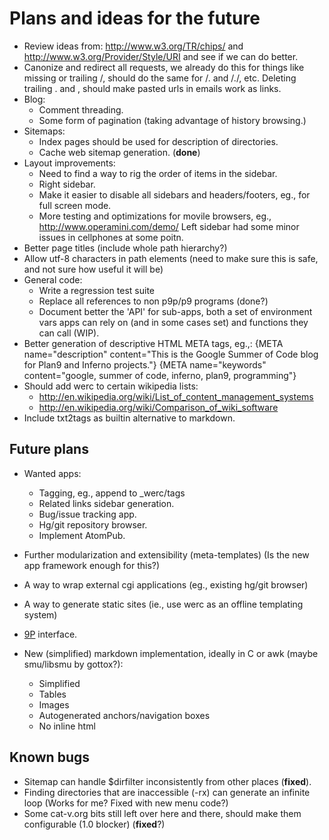 Plans and ideas for the future
==============================

* Review ideas from: http://www.w3.org/TR/chips/ and http://www.w3.org/Provider/Style/URI and see if we can do better.
* Canonize and redirect all requests, we already do this for things like missing or trailing /, should do the same for /. and /./, etc. Deleting trailing . and , should make pasted urls in emails work as links.
* Blog:
	* Comment threading.
	* Some form of pagination (taking advantage of history browsing.)
* Sitemaps:
	* Index pages should be used for description of directories.
	* Cache web sitemap generation. (**done**)
* Layout improvements:
	* Need to find a way to rig the order of items in the sidebar.
	* Right sidebar.
	* Make it easier to disable all sidebars and headers/footers, eg., for full screen mode.
	* More testing and optimizations for movile browsers, eg., http://www.operamini.com/demo/ Left sidebar had some minor issues in cellphones at some poitn.
* Better page titles (include whole path hierarchy?)
* Allow utf-8 characters in path elements (need to make sure this is safe, and not sure how useful it will be)
* General code:
	* Write a regression test suite
	* Replace all references to non p9p/p9 programs (done?)
	* Document better the 'API' for sub-apps, both a set of environment vars apps can rely on (and in some cases set) and functions they can call (WIP).
* Better generation of descriptive HTML META tags, eg.,: {META name="description" content="This is the Google Summer of Code blog for Plan9 and Inferno projects."} {META name="keywords" content="google, summer of code, inferno, plan9, programming"}
* Should add werc to certain wikipedia lists:
	* http://en.wikipedia.org/wiki/List_of_content_management_systems
	* http://en.wikipedia.org/wiki/Comparison_of_wiki_software
* Include txt2tags as builtin alternative to markdown.


Future plans
------------

* Wanted apps:
	* Tagging, eg., append to _werc/tags
	* Related links sidebar generation.
	* Bug/issue tracking app.
	* Hg/git repository browser.
	* Implement AtomPub.

* Further modularization and extensibility (meta-templates) (Is the new app framework enough for this?)
* A way to wrap external cgi applications (eg., existing hg/git browser)
* A way to generate static sites (ie., use werc as an offline  templating system)
* [9P](http://9p.cat-v.org) interface.
* New (simplified) markdown implementation, ideally in C or awk (maybe smu/libsmu by gottox?):
  * Simplified
  * Tables
  * Images
  * Autogenerated anchors/navigation boxes
  * No inline html


Known bugs
----------

* Sitemap can handle $dirfilter inconsistently from other places (**fixed**).
* Finding directories that are inaccessible (-rx) can generate an infinite loop (Works for me? Fixed with new menu code?)
* Some cat-v.org bits still left over here and there, should make them configurable (1.0 blocker) (**fixed**?)
